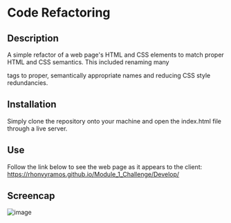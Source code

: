 # Code Refactoring
## Description

A simple refactor of a web page's HTML and CSS elements to match proper HTML and CSS semantics. This included renaming many <div> tags to proper, semantically appropriate names and reducing CSS style redundancies. 

## Installation

Simply clone the repository onto your machine and open the index.html file through a live server.

## Use

Follow the link below to see the web page as it appears to the client:
https://rhonvyramos.github.io/Module_1_Challenge/Develop/

## Screencap

![image](https://github.com/rhonvyramos/Module_1_Challenge/assets/126701940/408ab3ee-c865-44e2-a95e-86b7504f14c3)


